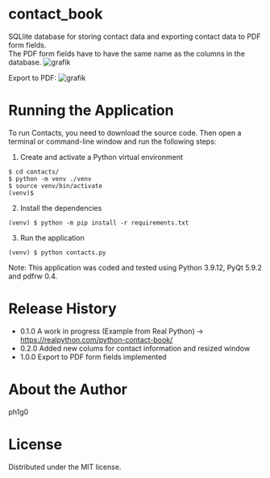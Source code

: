 # contact_book
SQLlite database for storing contact data and exporting contact data to PDF form fields.   
The PDF form fields have to have the same name as the columns in the database. 
![grafik](https://user-images.githubusercontent.com/105172511/170858044-dc8e4595-e918-4d9e-a11f-7c05b654810f.png)

Export to PDF:
![grafik](https://user-images.githubusercontent.com/105172511/170858114-449cc0f4-53d7-40cb-a46d-eb8cd63a422d.png)

# Running the Application
To run Contacts, you need to download the source code. Then open a terminal or command-line window and run the following steps:
1. Create and activate a Python virtual environment  
  ```
  $ cd contacts/
  $ python -m venv ./venv
  $ source venv/bin/activate
  (venv)$
  ```

2. Install the dependencies  
  ```
  (venv) $ python -m pip install -r requirements.txt
  ```
  
3. Run the application  
  ```
  (venv) $ python contacts.py
  ```
  
Note: This application was coded and tested using Python 3.9.12, PyQt 5.9.2 and pdfrw 0.4.

# Release History
 - 0.1.0 A work in progress (Example from Real Python) -> https://realpython.com/python-contact-book/  
 - 0.2.0 Added new colums for contact information and resized window
 - 1.0.0 Export to PDF form fields implemented

# About the Author
ph1g0

# License
Distributed under the MIT license.

